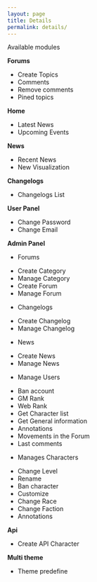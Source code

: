```yaml
---
layout: page
title: Details
permalink: details/
---
```


<div class="message">
	Available modules
</div>

**Forums**
* Create Topics
* Comments
* Remove comments
* Pined topics

**Home**
* Latest News
* Upcoming Events

**News**
* Recent News
* New Visualization

**Changelogs**
* Changelogs List

**User Panel**
* Change Password
* Change Email

**Admin Panel**
* Forums
- Create Category
- Manage Category
- Create Forum
- Manage Forum

* Changelogs
- Create Changelog
- Manage Changelog

* News
- Create News
- Manage News

* Manage Users
- Ban account
- GM Rank
- Web Rank
- Get Character list
- Get General information
- Annotations
- Movements in the Forum
- Last comments

* Manages Characters
- Change Level
- Rename
- Ban character
- Customize
- Change Race
- Change Faction
- Annotations

**Api**
- Create API Character


**Multi theme**
* Theme predefine